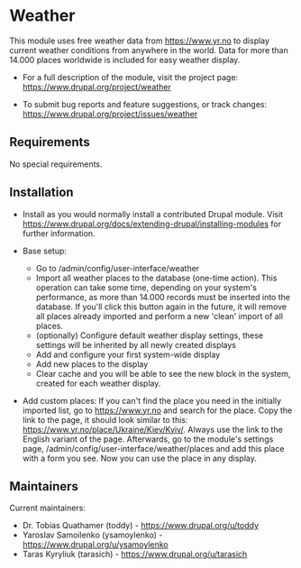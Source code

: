 Weather
=======

This module uses free weather data from https://www.yr.no to display
current weather conditions from anywhere in the world. Data for more
than 14.000 places worldwide is included for easy weather display.

 * For a full description of the module, visit the project page:
   https://www.drupal.org/project/weather

 * To submit bug reports and feature suggestions, or track changes:
   https://www.drupal.org/project/issues/weather


Requirements
------------

No special requirements.

Installation
------------

 * Install as you would normally install a contributed Drupal module. Visit
   https://www.drupal.org/docs/extending-drupal/installing-modules
   for further information.

 * Base setup:
    - Go to /admin/config/user-interface/weather
    - Import all weather places to the database (one-time action). This
      operation can take some time, depending on your system's performance,
      as more than 14.000 records must be inserted into the database.
      If you'll click this button again in the future, it will remove all
      places already imported and perform a new 'clean' import of all
      places.
    - (optionally) Configure default weather display settings, these
      settings will be inherited by all newly created displays
    - Add and configure your first system-wide display
    - Add new places to the display
    - Clear cache and you will be able to see the new block in the
      system, created for each weather display.

 * Add custom places:
    If you can't find the place you need in the initially imported list,
    go to https://www.yr.no and search for the place. Copy the link to
    the page, it should look similar to this:
    https://www.yr.no/place/Ukraine/Kiev/Kyiv/. Always use the link to
    the English variant of the page. Afterwards, go to the module's
    settings page, /admin/config/user-interface/weather/places and
    add this place with a form you see. Now you can use the place
    in any display.

Maintainers
-----------

Current maintainers:
 * Dr. Tobias Quathamer (toddy) - https://www.drupal.org/u/toddy
 * Yaroslav Samoilenko (ysamoylenko) - https://www.drupal.org/u/ysamoylenko
 * Taras Kyryliuk (tarasich) - https://www.drupal.org/u/tarasich
